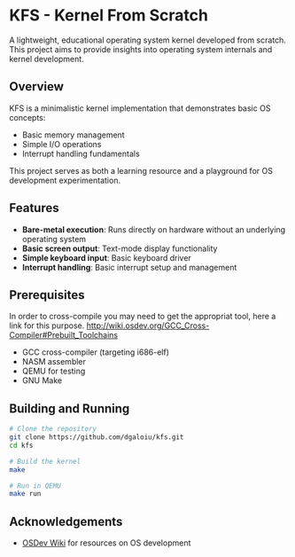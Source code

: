 # KFS - Kernel From Scratch

A lightweight, educational operating system kernel developed from scratch. This project aims to provide insights into operating system internals and kernel development.

## Overview

KFS is a minimalistic kernel implementation that demonstrates basic OS concepts:
- Basic memory management
- Simple I/O operations
- Interrupt handling fundamentals

This project serves as both a learning resource and a playground for OS development experimentation.

## Features

- **Bare-metal execution**: Runs directly on hardware without an underlying operating system
- **Basic screen output**: Text-mode display functionality
- **Simple keyboard input**: Basic keyboard driver
- **Interrupt handling**: Basic interrupt setup and management

## Prerequisites

In order to cross-compile you may need to get the appropriat tool, here a link for this purpose.
http://wiki.osdev.org/GCC_Cross-Compiler#Prebuilt_Toolchains


- GCC cross-compiler (targeting i686-elf)
- NASM assembler
- QEMU for testing
- GNU Make

## Building and Running

```bash
# Clone the repository
git clone https://github.com/dgaloiu/kfs.git
cd kfs

# Build the kernel
make

# Run in QEMU
make run
```

## Acknowledgements

- [OSDev Wiki](https://wiki.osdev.org) for resources on OS development

